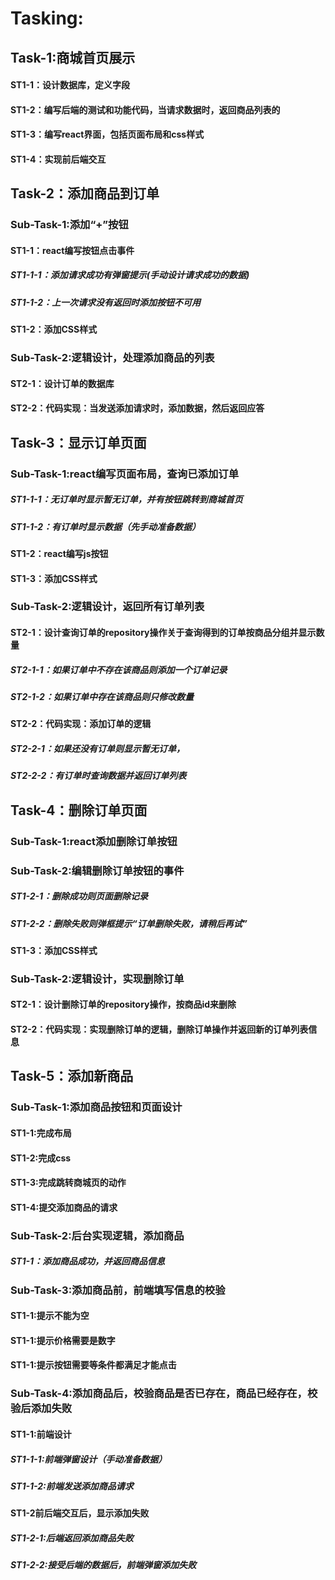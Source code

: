 # Tasking:
## Task-1:商城首页展示
#### ST1-1：设计数据库，定义字段
#### ST1-2：编写后端的测试和功能代码，当请求数据时，返回商品列表的
#### ST1-3：编写react界面，包括页面布局和css样式
#### ST1-4：实现前后端交互


## Task-2：添加商品到订单
### Sub-Task-1:添加“+”按钮
#### ST1-1：react编写按钮点击事件 
##### ST1-1-1：添加请求成功有弹窗提示(手动设计请求成功的数据)
##### ST1-1-2：上一次请求没有返回时添加按钮不可用
#### ST1-2：添加CSS样式
### Sub-Task-2:逻辑设计，处理添加商品的列表
#### ST2-1：设计订单的数据库
#### ST2-2：代码实现：当发送添加请求时，添加数据，然后返回应答

## Task-3：显示订单页面
### Sub-Task-1:react编写页面布局，查询已添加订单
##### ST1-1-1：无订单时显示暂无订单，并有按钮跳转到商城首页
##### ST1-1-2：有订单时显示数据（先手动准备数据）
#### ST1-2：react编写js按钮
#### ST1-3：添加CSS样式
### Sub-Task-2:逻辑设计，返回所有订单列表
#### ST2-1：设计查询订单的repository操作关于查询得到的订单按商品分组并显示数量
##### ST2-1-1：如果订单中不存在该商品则添加一个订单记录
##### ST2-1-2：如果订单中存在该商品则只修改数量
#### ST2-2：代码实现：添加订单的逻辑
##### ST2-2-1：如果还没有订单则显示暂无订单，
##### ST2-2-2：有订单时查询数据并返回订单列表

## Task-4：删除订单页面
### Sub-Task-1:react添加删除订单按钮
### Sub-Task-2:编辑删除订单按钮的事件
##### ST1-2-1：删除成功则页面删除记录
##### ST1-2-2：删除失败则弹框提示“订单删除失败，请稍后再试”
#### ST1-3：添加CSS样式
### Sub-Task-2:逻辑设计，实现删除订单
#### ST2-1：设计删除订单的repository操作，按商品id来删除
#### ST2-2：代码实现：实现删除订单的逻辑，删除订单操作并返回新的订单列表信息

## Task-5：添加新商品
### Sub-Task-1:添加商品按钮和页面设计
#### ST1-1:完成布局
#### ST1-2:完成css
#### ST1-3:完成跳转商城页的动作
#### ST1-4:提交添加商品的请求
### Sub-Task-2:后台实现逻辑，添加商品
##### ST1-1：添加商品成功，并返回商品信息
### Sub-Task-3:添加商品前，前端填写信息的校验
#### ST1-1:提示不能为空
#### ST1-1:提示价格需要是数字
#### ST1-1:提示按钮需要等条件都满足才能点击
### Sub-Task-4:添加商品后，校验商品是否已存在，商品已经存在，校验后添加失败
#### ST1-1:前端设计
##### ST1-1-1:前端弹窗设计（手动准备数据）
##### ST1-1-2:前端发送添加商品请求
#### ST1-2前后端交互后，显示添加失败
##### ST1-2-1:后端返回添加商品失败
##### ST1-2-2:接受后端的数据后，前端弹窗添加失败

